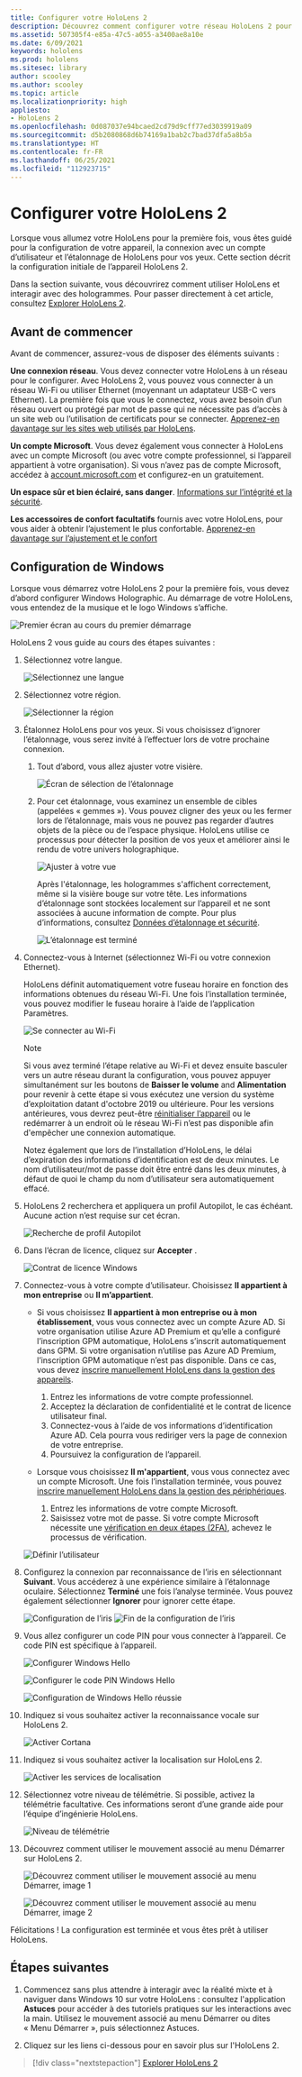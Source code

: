 ```yaml
---
title: Configurer votre HoloLens 2
description: Découvrez comment configurer votre réseau HoloLens 2 pour la première fois sur Wi-Fi avec un compte Microsoft (MSA) ou Azure Active Directory (AAD).
ms.assetid: 507305f4-e85a-47c5-a055-a3400ae8a10e
ms.date: 6/09/2021
keywords: hololens
ms.prod: hololens
ms.sitesec: library
author: scooley
ms.author: scooley
ms.topic: article
ms.localizationpriority: high
appliesto:
- HoloLens 2
ms.openlocfilehash: 0d087037e94bcaed2cd79d9cff77ed3039919a09
ms.sourcegitcommit: d5b2080868d6b74169a1bab2c7bad37dfa5a8b5a
ms.translationtype: HT
ms.contentlocale: fr-FR
ms.lasthandoff: 06/25/2021
ms.locfileid: "112923715"
---
```

# <a name="set-up-your-hololens-2"></a>Configurer votre HoloLens 2

Lorsque vous allumez votre HoloLens pour la première fois, vous êtes guidé pour la configuration de votre appareil, la connexion avec un compte d’utilisateur et l’étalonnage de HoloLens pour vos yeux.  Cette section décrit la configuration initiale de l’appareil HoloLens 2.

Dans la section suivante, vous découvrirez comment utiliser HoloLens et interagir avec des hologrammes. Pour passer directement à cet article, consultez [Explorer HoloLens 2](hololens2-basic-usage.md).

## <a name="before-you-start"></a>Avant de commencer

Avant de commencer, assurez-vous de disposer des éléments suivants :

**Une connexion réseau**. Vous devez connecter votre HoloLens à un réseau pour le configurer. Avec HoloLens 2, vous pouvez vous connecter à un réseau Wi-Fi ou utiliser Ethernet (moyennant un adaptateur USB-C vers Ethernet). La première fois que vous le connectez, vous avez besoin d’un réseau ouvert ou protégé par mot de passe qui ne nécessite pas d’accès à un site web ou l’utilisation de certificats pour se connecter. [Apprenez-en davantage sur les sites web utilisés par HoloLens](hololens-offline.md).

**Un compte Microsoft**. Vous devez également vous connecter à HoloLens avec un compte Microsoft (ou avec votre compte professionnel, si l’appareil appartient à votre organisation). Si vous n’avez pas de compte Microsoft, accédez à [account.microsoft.com](https://account.microsoft.com) et configurez-en un gratuitement.

**Un espace sûr et bien éclairé, sans danger**. [Informations sur l’intégrité et la sécurité](https://go.microsoft.com/fwlink/p/?LinkId=746661).

**Les accessoires de confort facultatifs** fournis avec votre HoloLens, pour vous aider à obtenir l’ajustement le plus confortable. [Apprenez-en davantage sur l’ajustement et le confort](hololens2-setup.md#adjust-fit)

## <a name="set-up-windows"></a>Configuration de Windows

Lorsque vous démarrez votre HoloLens 2 pour la première fois, vous devez d’abord configurer Windows Holographic.  Au démarrage de votre HoloLens, vous entendez de la musique et le logo Windows s’affiche.

![Premier écran au cours du premier démarrage](images/01-magic-moment.png)

HoloLens 2 vous guide au cours des étapes suivantes :

1. Sélectionnez votre langue.

    ![Sélectionnez une langue](images/04-language.png)

1. Sélectionnez votre région.

    ![Sélectionner la région](images/05-region.png)

1. Étalonnez HoloLens pour vos yeux.  Si vous choisissez d’ignorer l’étalonnage, vous serez invité à l’effectuer lors de votre prochaine connexion. 

    1. Tout d’abord, vous allez ajuster votre visière.
    
        ![Écran de sélection de l’étalonnage](images/06-et-corners.png)

    2. Pour cet étalonnage, vous examinez un ensemble de cibles (appelées « gemmes »). Vous pouvez cligner des yeux ou les fermer lors de l’étalonnage, mais vous ne pouvez pas regarder d’autres objets de la pièce ou de l’espace physique. HoloLens utilise ce processus pour détecter la position de vos yeux et améliorer ainsi le rendu de votre univers holographique. 

        ![Ajuster à votre vue](images/07-adjust-eyes.png)

        Après l'étalonnage, les hologrammes s'affichent correctement, même si la visière bouge sur votre tête. Les informations d’étalonnage sont stockées localement sur l’appareil et ne sont associées à aucune information de compte. Pour plus d’informations, consultez [Données d’étalonnage et sécurité](hololens-calibration.md#calibration-data-and-security).

        ![L’étalonnage est terminé](images/calibration-complete.png)

1. Connectez-vous à Internet (sélectionnez Wi-Fi ou votre connexion Ethernet).

     HoloLens définit automatiquement votre fuseau horaire en fonction des informations obtenues du réseau Wi-Fi. Une fois l’installation terminée, vous pouvez modifier le fuseau horaire à l’aide de l’application Paramètres.

    ![Se connecter au Wi-Fi](images/11-network.png)

    > [!NOTE] 
    > Si vous avez terminé l’étape relative au Wi-Fi et devez ensuite basculer vers un autre réseau durant la configuration, vous pouvez appuyer simultanément sur les boutons de **Baisser le volume** and **Alimentation** pour revenir à cette étape si vous exécutez une version du système d’exploitation datant d'octobre 2019 ou ultérieure. Pour les versions antérieures, vous devrez peut-être [réinitialiser l’appareil](hololens-recovery.md) ou le redémarrer à un endroit où le réseau Wi-Fi n’est pas disponible afin d'empêcher une connexion automatique.
    > 
    > Notez également que lors de l’installation d’HoloLens, le délai d’expiration des informations d’identification est de deux minutes. Le nom d’utilisateur/mot de passe doit être entré dans les deux minutes, à défaut de quoi le champ du nom d’utilisateur sera automatiquement effacé.

1. HoloLens 2 recherchera et appliquera un profil Autopilot, le cas échéant. Aucune action n’est requise sur cet écran.
 
    ![Recherche de profil Autopilot](images/autopilot-profile-search.png) 

1. Dans l’écran de licence, cliquez sur **Accepter** .

    ![Contrat de licence Windows](images/windows-license-agreement.png)

1. Connectez-vous à votre compte d’utilisateur. Choisissez **Il appartient à mon entreprise** ou **Il m’appartient**.

    - Si vous choisissez **Il appartient à mon entreprise ou à mon établissement**, vous vous connectez avec un compte Azure AD. Si votre organisation utilise Azure AD Premium et qu’elle a configuré l’inscription GPM automatique, HoloLens s’inscrit automatiquement dans GPM. Si votre organisation n’utilise pas Azure AD Premium, l’inscription GPM automatique n’est pas disponible. Dans ce cas, vous devez [inscrire manuellement HoloLens dans la gestion des appareils](hololens-enroll-mdm.md#different-ways-to-enroll).

        1. Entrez les informations de votre compte professionnel.
        1. Acceptez la déclaration de confidentialité et le contrat de licence utilisateur final.
        1. Connectez-vous à l’aide de vos informations d’identification Azure AD. Cela pourra vous rediriger vers la page de connexion de votre entreprise.
        1. Poursuivez la configuration de l’appareil.

    - Lorsque vous choisissez **Il m'appartient**, vous vous connectez avec un compte Microsoft. Une fois l’installation terminée, vous pouvez [inscrire manuellement HoloLens dans la gestion des périphériques](hololens-enroll-mdm.md#different-ways-to-enroll).

        1. Entrez les informations de votre compte Microsoft.
        2. Saisissez votre mot de passe. Si votre compte Microsoft nécessite une [vérification en deux étapes (2FA)](https://blogs.technet.microsoft.com/microsoft_blog/2013/04/17/microsoft-account-gets-more-secure/), achevez le processus de vérification.

    ![Définir l’utilisateur](images/13-device-owner.png)

1. Configurez la connexion par reconnaissance de l’iris en sélectionnant **Suivant**. Vous accéderez à une expérience similaire à l’étalonnage oculaire. Sélectionnez **Terminé** une fois l’analyse terminée. Vous pouvez également sélectionner **Ignorer** pour ignorer cette étape.
    
    ![Configuration de l’iris](images/setup-iris.png) ![Fin de la configuration de l’iris](images/iris-setup-complete.png) 
     
  
1. Vous allez configurer un code PIN pour vous connecter à l’appareil. Ce code PIN est spécifique à l’appareil. 

    ![Configurer Windows Hello](images/setup-windows-hello.png)

    ![Configurer le code PIN Windows Hello](images/windows-hello-pin.png)

    ![Configuration de Windows Hello réussie](images/windows-hello-successful.png) 
    
1. Indiquez si vous souhaitez activer la reconnaissance vocale sur HoloLens 2.

    ![Activer Cortana](images/22-do-more-with-voice.png)

1. Indiquez si vous souhaitez activer la localisation sur HoloLens 2.
    
    ![Activer les services de localisation](images/setup-location-services.png)

1. Sélectionnez votre niveau de télémétrie. Si possible, activez la télémétrie facultative. Ces informations seront d’une grande aide pour l’équipe d’ingénierie HoloLens.

     ![Niveau de télémétrie](images/24-telemetry.png)

1. Découvrez comment utiliser le mouvement associé au menu Démarrer sur HoloLens 2.

     ![Découvrez comment utiliser le mouvement associé au menu Démarrer, image 1](images/26-01-startmenu-learning.png)

     ![Découvrez comment utiliser le mouvement associé au menu Démarrer, image 2](images/26-02-startmenu-learning.png)

Félicitations !  La configuration est terminée et vous êtes prêt à utiliser HoloLens.

## <a name="next-steps"></a>Étapes suivantes

1. Commencez sans plus attendre à interagir avec la réalité mixte et à naviguer dans Windows 10 sur votre HoloLens : consultez l'application **Astuces** pour accéder à des tutoriels pratiques sur les interactions avec la main. Utilisez le mouvement associé au menu Démarrer ou dites « Menu Démarrer », puis sélectionnez Astuces.

1. Cliquez sur les liens ci-dessous pour en savoir plus sur l'HoloLens 2.

> [!div class="nextstepaction"]
> [Explorer HoloLens 2](hololens2-basic-usage.md)

